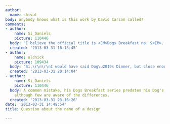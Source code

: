 ```yaml
---
author:
  name: shivat
body: anybody knows what is this work by David Carson called?
comments:
- author:
    name: Si_Daniels
    picture: 110446
  body: 'I believe the official title is <EM>Dogs Breakfast no. 9<EM>. '
  created: '2013-03-31 16:13:45'
- author:
    name: oldnick
    picture: 109434
  body: "Si,\r\n\r\nI would have said Dog\u2019s Dinner, but close enough\u2026"
  created: '2013-03-31 20:14:04'
- author:
    name: Si_Daniels
    picture: 110446
  body: A common mistake, his Dogs Breakfast series predates his Dog's Dinner period,
    although few are aware of the differences.
  created: '2013-03-31 23:16:26'
date: '2013-03-31 14:48:54'
title: Question about the name of a design

---
```

